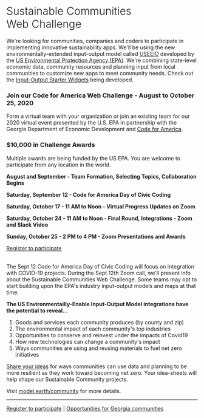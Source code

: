 <!-- MOVED TO Community/Challenge/README.md -->

<h1 style="font-weight:300">Sustainable Communities <span style="white-space:nowrap">Web Challenge</span></h1>

We're looking for communities, companies and coders to participate in implementing innovative sustainability apps. We'll be using the new environmentally-extended input-output model called 
<a href="https://cfpub.epa.gov/si/si_public_record_report.cfm?Lab=NRMRL&dirEntryId=336332" target="_blank">USEEIO</a> developed by the <a href="https://www.epa.gov" target="_parent">US Environmental Protection Agency (EPA)</a>. We're combining state-level economic data, community resources and planning input from local communities to customize new apps to meet community needs. Check out the [Input-Output Starter Widgets](https://modelearth.github.io/eeio/charts/) being developed.  


<h3>Join our Code for America Web Challenge - August to October 25, 2020</h3> 

Form a virtual team with your organization or join an existing team for our 2020 virtual event presented by the U.S. EPA in partnership with the Georgia Department of Economic Development and <a href="https://www.codeforamerica.org/" target="_parent">Code for America</a>. 

<h3>$10,000 in Challenge Awards</h3>

Multiple awards are being funded by the US EPA. You are welcome to participate from any location in the world.  

<b>August and September - Team Formation, Selecting Topics, Collaboration Begins</b>  

<b>Saturday, September 12 - Code for America Day of Civic Coding</b>   

<b>Saturday, October 17 - 11 AM to Noon - Virtual Progress Updates on Zoom</b>   

<b>Saturday, October 24 - 11 AM to Noon - Final Round, Integrations - Zoom and Slack Video</b> 

<b>Sunday, October 25 - 2 PM to 4 PM - Zoom Presentations and Awards</b>   

<a href="https://www.cognitoforms.com/USEPA1/YourInterests">Register to participate</a>  
<br>

The Sept 12 Code for America Day of Civic Coding will focus on integration with COVID-19 projects. During the Sept 12th Zoom call, we'll present info about the Sustainable Communities Web Challenge. Some teams may opt to start building upon the EPA's industry input-output models and maps at that time.  


<b>The US Environmentailly-Enable Input-Output Model integrations have the potential to reveal...</b>
1. Goods and services each community produces (by county and zip)  
2. The environmental impact of each community's top industries  
3. Opportunities to conserve and reinvest under the impacts of Covid19
4. How new technologies can change a community's impact  
5. Ways communities are using and reusing materials to fuel net zero initiatives  

<a href="https://www.cognitoforms.com/USEPA1/YourInterests">Share your ideas</a> 
for ways communities can use data and planning to be more resilient as they work toward becoming net zero. <!-- One to three page idea-sheets will be judged in May of 2020. Your input -->Your idea-sheets will help shape our Sustainable Community projects.   

<!--
A panel of judges will use Slack video to deliberate while using a Google Form for calculating scores for the Oct 25 awards.<br><br>
-->

Visit <a target="_parent" href="https://model.earth/community/">model.earth/community</a> for more details.  

---
<a href="https://www.cognitoforms.com/USEPA1/YourInterests">Register to participate</a> | 
<a href="https://model.georgia.org/" target="_parent">Opportunities for Georgia communities</a>